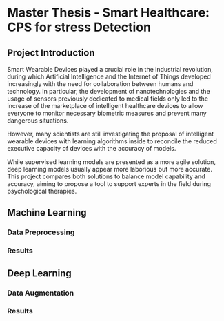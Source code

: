 # Master Thesis - Smart Healthcare: CPS for stress Detection
## Project Introduction
Smart Wearable Devices played a crucial role in the industrial revolution, during which Artificial Intelligence and the Internet of Things developed increasingly with the need for collaboration between humans and technology. In particular, the development of nanotechnologies and the usage of sensors previously dedicated to medical fields only led to the increase of the marketplace of intelligent healthcare devices to allow everyone to monitor necessary biometric measures and prevent many dangerous situations. 

However, many scientists are still investigating the proposal of intelligent wearable devices with learning algorithms inside to reconcile the reduced executive capacity of devices with the accuracy of models.

While supervised learning models are presented as a more agile solution, deep learning models usually appear more laborious but more accurate. 
This project compares both solutions to balance model capability and accuracy, aiming to propose a tool to support experts in the field during psychological therapies. 

## Machine Learning
### Data Preprocessing
### Results

## Deep Learning
### Data Augmentation
### Results

